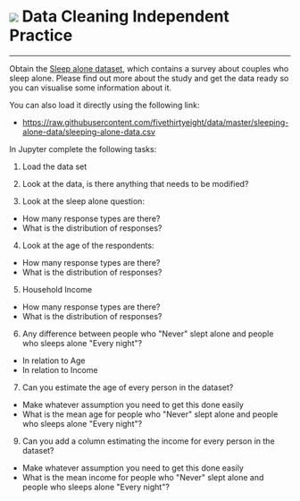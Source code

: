 # ![](https://ga-dash.s3.amazonaws.com/production/assets/logo-9f88ae6c9c3871690e33280fcf557f33.png) Data Cleaning Independent Practice
---

Obtain the [Sleep alone dataset](./assets/dataset/sleeping-alone-data.csv), which contains a survey about couples who sleep alone.
Please find out more about the study and get the data ready so you can visualise some information about it.

You can also load it directly using the following link:
- https://raw.githubusercontent.com/fivethirtyeight/data/master/sleeping-alone-data/sleeping-alone-data.csv


In Jupyter complete the following tasks:

1. Load the data set

2. Look at the data, is there anything that needs to be modified?

3. Look at the sleep alone question:
  - How many response types are there?
  - What is the distribution of responses?

4. Look at the age of the respondents:
  - How many response types are there?
  - What is the distribution of responses?

5. Household Income
  - How many response types are there?
  - What is the distribution of responses?

6. Any difference between people who "Never" slept alone and people who sleeps alone "Every night"?
  - In relation to Age
  - In relation to Income

7. Can you estimate the age of every person in the dataset?
  - Make whatever assumption you need to get this done easily
  - What is the mean age for people who "Never" slept alone and people who sleeps alone "Every night"?


9. Can you add a column estimating the income for every person in the dataset?
  - Make whatever assumption you need to get this done easily
  - What is the mean income for people who "Never" slept alone and people who sleeps alone "Every night"?  
